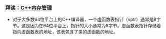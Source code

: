 
### 拜读：[C++内存管理](https://mp.weixin.qq.com/s/4DMlnTKD_PhJMQjoE30gtw)


* 对于大多数64位平台上的C++编译器，一个虚函数表指针（vptr）通常是8字节。这是因为在64位平台上，指针的大小通常为8字节。虚函数表指针存储着指向虚函数表的地址，该表包含了类的虚函数的地址。
